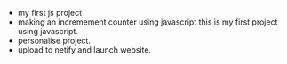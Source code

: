 - my first js project
- making an incremement counter using javascript this is my first project using javascript.
- personalise project.
- upload to netify and launch website.

